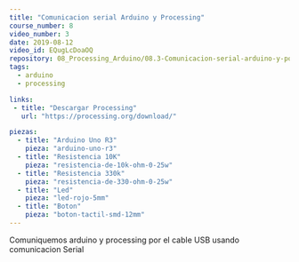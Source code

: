```yaml
---
title: "Comunicacion serial Arduino y Processing"
course_number: 8
video_number: 3
date: 2019-08-12
video_id: EQugLcDoaOQ
repository: 08_Processing_Arduino/08.3-Comunicacion-serial-arduino-y-pocessing
tags:
  - arduino
  - processing

links:
 - title: "Descargar Processing"
   url: "https://processing.org/download/"

piezas:
  - title: "Arduino Uno R3"
    pieza: "arduino-uno-r3"
  - title: "Resistencia 10K"
    pieza: "resistencia-de-10k-ohm-0-25w"
  - title: "Resistencia 330k"
    pieza: "resistencia-de-330-ohm-0-25w"
  - title: "Led"
    pieza: "led-rojo-5mm"
  - title: "Boton"
    pieza: "boton-tactil-smd-12mm"
---
```


Comuniquemos arduino y processing por el cable USB usando comunicacion Serial
